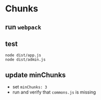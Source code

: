 # Chunks

## run `webpack`

## test
```
node dist/app.js
node dist/admin.js
```
## update minChunks
- set `minChunks: 3`
- run and verify that `commons.js` is missing


